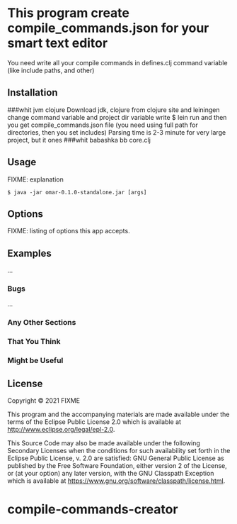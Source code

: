 # This program create compile_commands.json for your smart text editor 

You need write all your compile commands in defines.clj command variable (like include paths, and other)

## Installation

###whit jvm clojure
Download jdk, clojure from clojure site and leiningen
change command variable and project dir variable
write 
$ lein run 
and then you get compile_commands.json file 
(you need using full path for directories, then you set includes)
Parsing time is 2-3 minute for very large project, but it ones
###whit babashka
bb core.clj
## Usage

FIXME: explanation

    $ java -jar omar-0.1.0-standalone.jar [args]

## Options

FIXME: listing of options this app accepts.

## Examples

...

### Bugs

...

### Any Other Sections
### That You Think
### Might be Useful

## License

Copyright © 2021 FIXME

This program and the accompanying materials are made available under the
terms of the Eclipse Public License 2.0 which is available at
http://www.eclipse.org/legal/epl-2.0.

This Source Code may also be made available under the following Secondary
Licenses when the conditions for such availability set forth in the Eclipse
Public License, v. 2.0 are satisfied: GNU General Public License as published by
the Free Software Foundation, either version 2 of the License, or (at your
option) any later version, with the GNU Classpath Exception which is available
at https://www.gnu.org/software/classpath/license.html.
# compile-commands-creator
